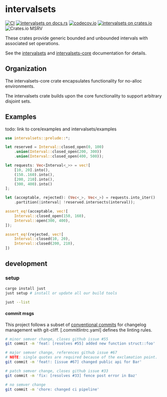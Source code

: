 # intervalsets

[![CI][gh-image]][gh-checks]
[![intervalsets on docs.rs][docsrs-image]][docsrs]
[![codecov.io][codecov-img]][codecov-link]
[![intervalsets on crates.io][cratesio-image]][cratesio]
![Crates.io MSRV](https://img.shields.io/crates/msrv/intervalsets)

[gh-image]: https://github.com/gechelberger/intervalsets/actions/workflows/rust.yml/badge.svg?branch=main
[gh-checks]: https://github.com/gechelberger/intervalsets/actions/workflows/test.yml?query=branch%3Amain
[docsrs-image]: https://docs.rs/intervalsets/badge.svg
[docsrs]: https://docs.rs/intervalsets
[cratesio-image]: https://img.shields.io/crates/v/intervalsets.svg
[cratesio]: https://crates.io/crates/intervalsets
[cratesio-msrv-image]: https://img.shields.io/crates/msrv/intervalsets
[codecov-img]: https://img.shields.io/codecov/c/github/gechelberger/intervalsets?logo=codecov
[codecov-link]: https://codecov.io/gh/gechelberger/intervalsets

These crates provide generic bounded and unbounded intervals with associated set operations.

See the [intervalsets](https://docs.rs/intervalsets/latest) and 
[intervalsets-core](https://docs.rs/intervalsets-core/latest) documentation for details.

## Organization

The intervalsets-core crate encapsulates functionality for no-alloc environments.

The intervalsets crate builds upon the core functionality to support arbitrary
disjoint sets.

## Examples

todo: link to core/examples and intervalsets/examples

```rust
use intervalsets::prelude::*;

let reserved = Interval::closed_open(0, 100)
    .union(Interval::closed_open(200, 300))
    .union(Interval::closed_open(400, 500));

let requests: Vec<Interval<_>> = vec![
    [10, 20].into(),
    (150..160).into(),
    [200, 210].into(),
    (300, 400).into()
];

let (acceptable, rejected): (Vec<_>, Vec<_>) = requests.into_iter()
    .partition(|interval| !reserved.intersects(interval));

assert_eq!(acceptable, vec![
    Interval::closed_open(150, 160),
    Interval::open(300, 400),
]);

assert_eq!(rejected, vec![
    Interval::closed(10, 20),
    Interval::closed(200, 210),
])
```

## development

### setup

```sh
cargo install just
just setup # install or update all our build tools

just --list
```

#### commit msgs

This project follows a subset of [conventional commits](https://www.conventionalcommits.org/en/v1.0.0/)
for changelog management with git-cliff. [.commitlintrc.yaml] defines the linting
rules.

```sh
# minor semver change, closes github issue #55
git commit -m 'feat: [resolves #55] added new function struct::foo'

# major semver change, references github issue #67
# NOTE: single quotes are required because of the exclamation point.
git commit -m 'feat!: [issue #67] changed public api for Bar'

# patch semver change, closes github issue #33
git commit -m 'fix: [resolves #33] fence post error in Baz'

# no semver change
git commit -m 'chore: changed ci pipeline'
```